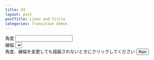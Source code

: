 ```yaml
---
title: d3
layout: post
postTitle: Lines and Circle
categories: Transition demos
---
```

<div class="row">
  <div class="col-sm-6">
    <div id="svg01"></div>
  </div>
</div>
<div class="row">
  <div class="col-sm-1">
    <span class="label">角度</span>
    <input type="number" class="form-control text-right" data-bind="value:degrees">
  </div>
  <div class="col-sm-1">
    <span class="label">線幅</span>
   <select data-bind="options: lineWidths,
                      value: selectedLineWidth,
                      valueAllowUnset: true"></select>
  </div>
  <div class="col-sm-4">
    <span class="label">角度、線幅を変更しても描画されないときにクリックしてください</span>
    <button data-bind="click:run" class="btn btn-info">Run</button>
  </div>

</div>

<script src="http://d3js.org/d3.v3.min.js"></script>
<script src="{{site.url}}/js/knockout-3.1.0.js" charset="utf-8"></script>

<script type="text/javascript">
/**
  ApplicationViewModel
**/
function AppViewModel() {

  this.degrees = ko.observable(1);
  lineWidths = [0.1,0.3,0.5,0.8,1,1.5,2];
  this.selectedLineWidth = ko.observable(2);

  // Point Object
  function Point(x, y){
    this.x0 = x;
    this.y0 = y;
    return this;
  };

  var width = 500,
     height = 500;

  var pi = Math.PI;
  var aDegree = pi/180;   

  var scale = d3.scale.linear()
                       .domain([-1.1,1.1])
                       .range([0,500]);
  
  var svg01 = d3.select("#svg01").append("svg")
        .attr("width", width)
        .attr("height", height);
  var group = svg01.append("g");      


  var line = d3.svg.line()
      .x(function(d) { return scale(d.x0); })
      .y(function(d) { return scale(d.y0); })
      .interpolate("linear");

  // データ
  var circleData = [];

  //** 初期描画 *//
  var step = aDegree * 1;
  for (var i = 0; i <= 360; i++) {
    circleData.push(new Point(Math.cos(step*i),Math.sin(step*i)));
  };

    group.selectAll("path").remove();

 
   var shape = group
      .selectAll(".shape")
      .data(circleData)
      .enter()
      .append("path")
      .attr("stroke", "yellow")
      .attr("stroke-width",3)
      .attr("fill", "none")
      .attr("class","shape")
      .attr("d", line(circleData));

  // 再描画
  ko.computed(function() {
    redraw(this.degrees(),this.selectedLineWidth());    
  }, this);

  this.run = function() {
    redraw(this.degrees(),this.selectedLineWidth());    
  }; 

  // 再描画
  function redraw(l,w){

      circleData = [];
      step = aDegree * l;

      for (var m = 0; m <= 360; m++) {
        circleData.push(new Point(Math.cos(step*m),Math.sin(step*m)))
        ;
      };

    group.selectAll(".shape")
     .data(circleData)
     .transition()
     .duration(200)
     .attr("opacity",0)
     .transition()
     .duration(0)
     .ease("linear")
     .attr("stroke", "gold")
      .attr("stroke-width",w)
      .attr("fill", "none")
      .attr("class","shape")
      .attr("opacity",100)
      .attr("d", line(circleData));
  };
  
};

// Activates knockout.js
ko.applyBindings(new AppViewModel());

</script>